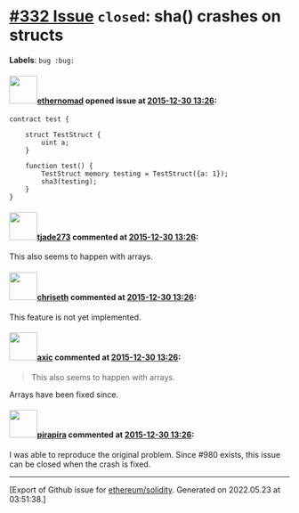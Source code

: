 # [\#332 Issue](https://github.com/ethereum/solidity/issues/332) `closed`: sha() crashes on structs
**Labels**: `bug :bug:`


#### <img src="https://avatars.githubusercontent.com/u/161566?u=96fa92029184b2a4662eba932c535f39d9d29f1d&v=4" width="50">[ethernomad](https://github.com/ethernomad) opened issue at [2015-12-30 13:26](https://github.com/ethereum/solidity/issues/332):

```
contract test {

    struct TestStruct {
        uint a;
    }

    function test() {
        TestStruct memory testing = TestStruct({a: 1});
        sha3(testing);
    }
}
```


#### <img src="https://avatars.githubusercontent.com/u/3936648?u=20af2ee23571eba8bf7b363c04bdfa68ba414494&v=4" width="50">[tjade273](https://github.com/tjade273) commented at [2015-12-30 13:26](https://github.com/ethereum/solidity/issues/332#issuecomment-185500604):

This also seems to happen with arrays.

#### <img src="https://avatars.githubusercontent.com/u/9073706?v=4" width="50">[chriseth](https://github.com/chriseth) commented at [2015-12-30 13:26](https://github.com/ethereum/solidity/issues/332#issuecomment-236723673):

This feature is not yet implemented.

#### <img src="https://avatars.githubusercontent.com/u/20340?v=4" width="50">[axic](https://github.com/axic) commented at [2015-12-30 13:26](https://github.com/ethereum/solidity/issues/332#issuecomment-243698555):

> This also seems to happen with arrays.

Arrays have been fixed since.

#### <img src="https://avatars.githubusercontent.com/u/44281?u=19789513178700ad73a6cf535a40fbbfdc1ad615&v=4" width="50">[pirapira](https://github.com/pirapira) commented at [2015-12-30 13:26](https://github.com/ethereum/solidity/issues/332#issuecomment-244762760):

I was able to reproduce the original problem.  Since #980 exists, this issue can be closed when the crash is fixed.


-------------------------------------------------------------------------------



[Export of Github issue for [ethereum/solidity](https://github.com/ethereum/solidity). Generated on 2022.05.23 at 03:51:38.]

